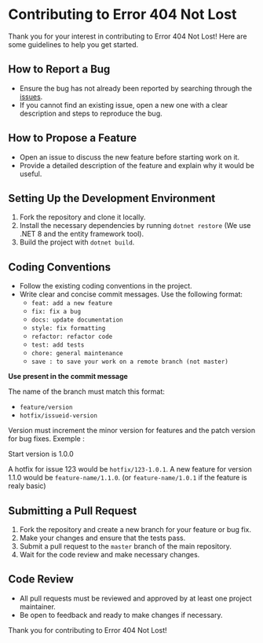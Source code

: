 # Contributing to Error 404 Not Lost

Thank you for your interest in contributing to Error 404 Not Lost! Here are some guidelines to help you get started.

## How to Report a Bug

- Ensure the bug has not already been reported by searching through the [issues](https://github.com/Namularbre/Error404NotLost/issues).
- If you cannot find an existing issue, open a new one with a clear description and steps to reproduce the bug.

## How to Propose a Feature

- Open an issue to discuss the new feature before starting work on it.
- Provide a detailed description of the feature and explain why it would be useful.

## Setting Up the Development Environment

1. Fork the repository and clone it locally.
2. Install the necessary dependencies by running `dotnet restore` (We use .NET 8 and the entity framework tool).
3. Build the project with `dotnet build`.

## Coding Conventions

- Follow the existing coding conventions in the project.
- Write clear and concise commit messages. Use the following format:
  - `feat: add a new feature`
  - `fix: fix a bug`
  - `docs: update documentation`
  - `style: fix formatting`
  - `refactor: refactor code`
  - `test: add tests`
  - `chore: general maintenance`
  - `save : to save your work on a remote branch (not master)`

**Use present in the commit message**

The name of the branch must match this format:
- `feature/version`
- `hotfix/issueid-version`

Version must increment the minor version for features and the patch version for bug fixes.
Exemple :

Start version is 1.0.0

A hotfix for issue 123 would be `hotfix/123-1.0.1`.
A new feature for version 1.1.0 would be `feature-name/1.1.0`. (or `feature-name/1.0.1` if the feature is realy basic)

## Submitting a Pull Request

1. Fork the repository and create a new branch for your feature or bug fix.
2. Make your changes and ensure that the tests pass.
3. Submit a pull request to the `master` branch of the main repository.
4. Wait for the code review and make necessary changes.

## Code Review

- All pull requests must be reviewed and approved by at least one project maintainer.
- Be open to feedback and ready to make changes if necessary.

Thank you for contributing to Error 404 Not Lost!
